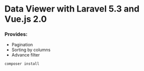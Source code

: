 # Data Viewer with Laravel 5.3 and Vue.js 2.0

### Provides:

- Pagination
- Sorting by columns
- Advance filter

`composer install`


